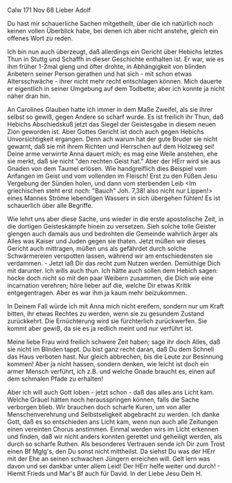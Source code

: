  Calw 171 Nov 68
Lieber Adolf

Du hast mir schauerliche Sachen mitgetheilt, über die ich natürlich noch keinen vollen Überblick habe, bei denen ich aber nicht anstehe, gleich ein offenes Wort zu reden.

Ich bin nun auch überzeugt, daß allerdings ein Gericht über Hebichs letztes Thun in Stuttg und Schaffh in dieser Geschichte enthalten ist. Er war, wie es ihm früher 1-2mal gieng und öfter drohte, in Abhängigkeit von blinden Anbetern seiner Person gerathen und hat sich - mit schon etwas Altersschwäche - ihrer nicht mehr recht entschlagen können. Mich dauerte er eigentlich in seiner Umgebung auf dem Todbette; aber ich konnte ja nicht näher dran hin.

An Carolines Glauben hatte ich immer in dem Maße Zweifel, als sie ihrer selbst so gewiß, gegen Andere so scharf wurde. Es ist freilich ihr Thun, daß Hebichs Abschiedskuß jetzt das Siegel der Geistesgabe in diesem neuen Zion geworden ist. Aber Gottes Gericht ist doch auch gegen Hebichs Unvorsichtigkeit ergangen. Denn ach warum hat der gute Bruder sie nicht gewarnt, daß sie mit ihrem Richten und Herrschen auf dem Holzweg sei! 
Deine arme verwirrte Anna dauert mich; es mag eine Weile anstehen, ehe sie merkt, daß sie nicht "den rechten Geist hat." Aber der HErr wird sie aus Gnaden von dem Taumel erlösen. Wie handgreiflich dies Beispiel vom Anfangen im Geist und vom vollenden im Fleisch! Erst zu den Füßen Jesu Vergebung der Sünden holen, und dann vom sterbenden Leib <Im griechischen steht erst noch: "Bauch" Joh. 7,38! also nicht nur Lippen!> eines Mannes Ströme lebendigen Wassers in sich übergehen fühlen! Es ist schauerlich über alle Begriffe.

Wie lehrt uns aber diese Sache, uns wieder in die erste apostolische Zeit, in die dortigen Geisteskämpfe hinein zu versetzen. Sieh solche tolle Geister giengen auch damals aus und bedrohten die Gemeinde wahrlich ärger als Alles was Kaiser und Juden gegen sie thaten. Jetzt müßen wir dieses Gericht auch mittragen, müßen uns als gefährdet durch solche Schwärmereien verspotten lassen, während wir am entschiedensten sie verdammen. - Jetzt laß Dir das recht zum Nutzen werden. Demüthige Dich mit darunter. Ich wills auch thun. Ich hätte auch sollen dem Hebich sagen: hocke doch nicht so mit den paar Weibern zusammen, die Dich wie eine incarnation verehren; höre lieber auf die, welche Dir etwas Kritik entgegentragen. Aber es war ihm ja kaum mehr beizukommen.

In Deinem Fall würde ich mit Anna mich nicht ereifern, sondern nur um Kraft bitten, ihr etwas Rechtes zu werden, wenn sie zu gesundem Zustand zurückkehrt. Die Ernüchterung wird sie fürchterlich zurückwerfen. Sie kommt aber gewiß, da sie es ja redlich meint und nur verführt ist.

Meine liebe Frau wird freilich schwere Zeit haben; sage ihr doch Alles, daß sie nicht im Blinden tappt. Du bist ganz recht daran, daß Du dem Schnell das Haus verboten hast. Nur gleich abbrechen, bis die Leute zur Besinnung kommen! Aber ja nicht hassen, sondern denken, wie leicht ist doch ein armer Mensch verführt, ich z.B. und welche Gnade braucht es, einen auf dem schmalen Pfade zu erhalten!

Aber ich will auch Gott loben - jetzt schon - daß das alles ans Licht kam. Welche Gräuel hätten noch herausspringen können, falls die Sache verborgen blieb. Wir brauchen doch scharfe Kuren, um von aller Menschenverehrung und Selbstseligkeit abgebracht zu werden. Ich danke Gott, daß es so entschieden ans Licht kam, wenn nun auch alle Zeitungen einen vereinten Chorus anstimmen. Einmal werden wirs im Licht erkennen und finden, daß wir nicht anders konnten gerettet und geheiligt werden, als durch so scharfe Ruthen. 
Als besonderes Vertrauen sende ich Dir zum Trost einen Bf Mglg's, den Du sonst nicht mittheilst. Da siehst Du was der HErr mit der Ehe an seinen schwachen Jüngern erreichen will. Gelt lern was davon und sei dankbar unter allem Leid! Der HErr helfe weiter und durch! - Hiemit Frieds und Mar's Bf auch für David. In der Liebe Jesu
 Dein H.
